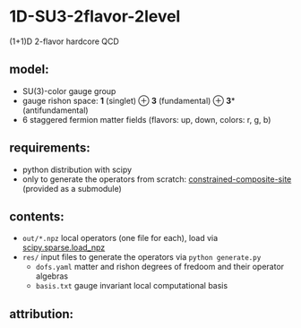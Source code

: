 # 1D-SU3-2flavor-2level

(1+1)D 2-flavor hardcore QCD

## model:
- SU(3)-color gauge group
- gauge rishon space: **1** (singlet) ⊕ **3** (fundamental) ⊕ **3*** (antifundamental)
- 6 staggered fermion matter fields (flavors: up, down, colors: r, g, b)

## requirements:
- python distribution with scipy
- only to generate the operators from scratch: [constrained-composite-site](../constrained-composite-site/) (provided as a submodule)

## contents:
- `out/*.npz` local operators (one file for each), load via [scipy.sparse.load_npz](https://docs.scipy.org/doc/scipy/reference/generated/scipy.sparse.load_npz.html)
- `res/` input files to generate the operators via `python generate.py`
    - `dofs.yaml` matter and rishon degrees of fredoom and their operator algebras
    - `basis.txt` gauge invariant local computational basis

## attribution:
